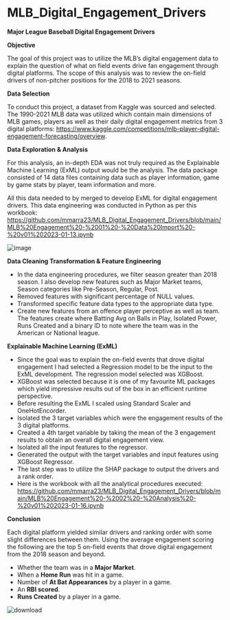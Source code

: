 # MLB_Digital_Engagement_Drivers
**Major League Baseball Digital Engagement Drivers**

**Objective**

The goal of this project was to utilize the MLB’s digital engagement data to explain the question of what on field events drive fan engagement through digital platforms. The scope of this analysis was to review the on-field drivers of non-pitcher positions for the 2018 to 2021 seasons.

**Data Selection**

To conduct this project, a dataset from Kaggle was sourced and selected. The 1990-2021 MLB data was utilized which contain main dimensions of MLB games, players as well as their daily digital engagement metrics from 3 digital platforms: https://www.kaggle.com/competitions/mlb-player-digital-engagement-forecasting/overview.

**Data Exploration & Analysis**

For this analysis, an in-depth EDA was not truly required as the Explainable Machine Learning (ExML) output would be the analysis. The data package consisted of 14 data files containing data such as player information, game by game stats by player, team information and more.

All this data needed to by merged to develop ExML for digital engagement drivers. This data engineering was conducted in Python as per this workbook: https://github.com/mmarra23/MLB_Digital_Engagement_Drivers/blob/main/MLB%20Engagement%20-%2001%20-%20Data%20Import%20-%20v01%202023-01-13.ipynb

![image](https://user-images.githubusercontent.com/89919659/227675431-5ee9267a-5e35-4956-a621-e3e09afb81eb.png)

**Data Cleaning Transformation & Feature Engineering**

*	In the data engineering procedures, we filter season greater than 2018 season. I also develop new features such as Major Market teams, Season categories like Pre-Season, Regular, Post.
*	Removed features with significant percentage of NULL values.
*	Transformed specific feature data types to the appropriate data type.
*	Create new features from an offence player perceptive as well as team. The features create where Batting Avg on Balls in Play, Isolated Power, Runs Created and a binary ID to note where the team was in the American or National league.

**Explainable Machine Learning (ExML)**

*	Since the goal was to explain the on-field events that drove digital engagement I had selected a Regression model to be the input to the ExML development. The regression model selected was XGBoost.
*	XGBoost was selected because it is one of my favourite ML packages which yield impressive results out of the box in an efficient runtime perspective.
*	Before resulting the ExML I scaled using Standard Scaler and OneHotEncorder.
*	Isolated the 3 target variables which were the engagement results of the 3 digital platforms.
*	Created a 4th target variable by taking the mean of the 3 engagement results to obtain an overall digital engagement view.
*	Isolated all the input features to the regressor.
*	Generated the output with the target variables and input features using XGBoost Regressor.
*	The last step was to utilize the SHAP package to output the drivers and a rank order.
*	Here is the workbook with all the analytical procedures executed: https://github.com/mmarra23/MLB_Digital_Engagement_Drivers/blob/main/MLB%20Engagement%20-%2002%20-%20Analysis%20-%20v01%202023-01-16.ipynb

**Conclusion**

Each digital platform yielded similar drivers and ranking order with some slight differences between them. Using the average engagement scoring the following are the top 5 on-field events that drove digital engagement from the 2018 season and beyond.

*	Whether the team was in a **Major Market**.
*	When a **Home Run** was hit in a game.
*	Number of **At Bat Appearances** by a player in a game.
*	An **RBI scored**.
*	**Runs Created** by a player in a game.

![download](https://user-images.githubusercontent.com/89919659/224550750-435b32a2-7ee4-42a0-98e2-690991a312a0.png)
